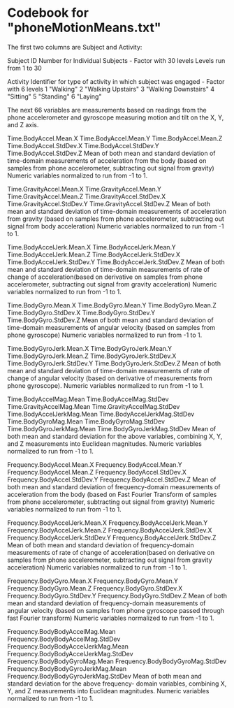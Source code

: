 # Codebook for "phoneMotionMeans.txt"


The first two columns are Subject and Activity:

Subject
    ID Number for Individual Subjects - 
    Factor with 30 levels
    Levels run from 1 to 30

Activity
    Identifier for type of activity in which subject was engaged - 
    Factor with 6 levels
        1 "Walking"
        2 "Walking Upstairs"
        3 "Walking Downstairs"
        4 "Sitting"
        5 "Standing"
        6 "Laying"

The next 66 variables are measurements based on readings from the  
phone accelerometer and gyroscope measuring motion and tilt on the 
X, Y, and Z axis.

Time.BodyAccel.Mean.X
Time.BodyAccel.Mean.Y
Time.BodyAccel.Mean.Z
Time.BodyAccel.StdDev.X
Time.BodyAccel.StdDev.Y
Time.BodyAccel.StdDev.Z
    Mean of both mean and standard deviation of time-domain measurements of
    acceleration from the body (based on samples from phone 
    accelerometer, subtracting out signal from gravity)
    Numeric variables normalized to run from -1 to 1.

Time.GravityAccel.Mean.X
Time.GravityAccel.Mean.Y
Time.GravityAccel.Mean.Z
Time.GravityAccel.StdDev.X
Time.GravityAccel.StdDev.Y
Time.GravityAccel.StdDev.Z
    Mean of both mean and standard deviation of time-domain measurements of 
    acceleration from gravity (based on samples from phone 
    accelerometer, subtracting out signal from body acceleration)
    Numeric variables normalized to run from -1 to 1.

Time.BodyAccelJerk.Mean.X
Time.BodyAccelJerk.Mean.Y
Time.BodyAccelJerk.Mean.Z
Time.BodyAccelJerk.StdDev.X
Time.BodyAccelJerk.StdDev.Y
Time.BodyAccelJerk.StdDev.Z
    Mean of both mean and standard deviation of time-domain measurements 
    of rate of change of acceleration(based on derivative on samples 
    from phone accelerometer, subtracting out signal from gravity 
    acceleration) 
    Numeric variables normalized to run from -1 to 1.


Time.BodyGyro.Mean.X
Time.BodyGyro.Mean.Y
Time.BodyGyro.Mean.Z
Time.BodyGyro.StdDev.X
Time.BodyGyro.StdDev.Y
Time.BodyGyro.StdDev.Z
    Mean of both mean and standard deviation of time-domain measurements of 
    angular velocity (based on samples from phone gyroscope)
    Numeric variables normalized to run from -1 to 1.

Time.BodyGyroJerk.Mean.X
Time.BodyGyroJerk.Mean.Y
Time.BodyGyroJerk.Mean.Z
Time.BodyGyroJerk.StdDev.X
Time.BodyGyroJerk.StdDev.Y
Time.BodyGyroJerk.StdDev.Z
    Mean of both mean and standard deviation of time-domain measurements of
    rate of change of angular velocity (based on derivative of
    measurements from phone gyroscope).
    Numeric variables normalized to run from -1 to 1.

Time.BodyAccelMag.Mean
Time.BodyAccelMag.StdDev
Time.GravityAccelMag.Mean
Time.GravityAccelMag.StdDev
Time.BodyAccelJerkMag.Mean
Time.BodyAccelJerkMag.StdDev
Time.BodyGyroMag.Mean
Time.BodyGyroMag.StdDev
Time.BodyGyroJerkMag.Mean
Time.BodyGyroJerkMag.StdDev
    Mean of both mean and standard deviation for the above variables, combining
    X, Y, and Z measurements into Euclidean magnitudes.
    Numeric variables normalized to run from -1 to 1.

Frequency.BodyAccel.Mean.X
Frequency.BodyAccel.Mean.Y
Frequency.BodyAccel.Mean.Z
Frequency.BodyAccel.StdDev.X
Frequency.BodyAccel.StdDev.Y
Frequency.BodyAccel.StdDev.Z
    Mean of both mean and standard deviation of frequency-domain measurements of
    acceleration from the body (based on Fast Fourier Transform of
    samples from phone accelerometer, subtracting out signal from gravity)
    Numeric variables normalized to run from -1 to 1.

Frequency.BodyAccelJerk.Mean.X
Frequency.BodyAccelJerk.Mean.Y
Frequency.BodyAccelJerk.Mean.Z
Frequency.BodyAccelJerk.StdDev.X
Frequency.BodyAccelJerk.StdDev.Y
Frequency.BodyAccelJerk.StdDev.Z
    Mean of both mean and standard deviation of frequency-domain measurements
    of rate of change of  acceleration(based on derivative on samples 
    from phone accelerometer, subtracting out signal from gravity 
    acceleration)
    Numeric variables normalized to run from -1 to 1.    

Frequency.BodyGyro.Mean.X
Frequency.BodyGyro.Mean.Y
Frequency.BodyGyro.Mean.Z
Frequency.BodyGyro.StdDev.X
Frequency.BodyGyro.StdDev.Y
Frequency.BodyGyro.StdDev.Z
    Mean of both mean and standard deviation of frequency-domain measurements of 
    angular velocity (based on samples from phone gyroscope passed through
    fast Fourier transform)
    Numeric variables normalized to run from -1 to 1.


Frequency.BodyBodyAccelMag.Mean
Frequency.BodyBodyAccelMag.StdDev
Frequency.BodyBodyAccelJerkMag.Mean
Frequency.BodyBodyAccelJerkMag.StdDev
Frequency.BodyBodyGyroMag.Mean
Frequency.BodyBodyGyroMag.StdDev
Frequency.BodyBodyGyroJerkMag.Mean
Frequency.BodyBodyGyroJerkMag.StdDev
    Mean of both mean and standard deviation for the above frequency-
    domain variables, combining X, Y, and Z measurements into Euclidean 
    magnitudes.
    Numeric variables normalized to run from -1 to 1.















